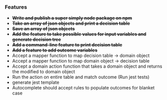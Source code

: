 ### Features

- ~~**Write and publish a super simply node package on npm**~~
- **~~Take an array of json objects and print a decision table~~**
- **~~Save an array of json objects~~**
- **~~Add the feature to take possible values for input variables and generate decision tree~~**
- **~~Add a command-line feature to print decision table~~**
- **~~Add a feature to add outcome variables~~**
- Accept a mapper function to map decision table -> domain object
- Accept a mapper function to map domain object -> decision table
- Accept a domain action function that takes a domain object and returns the modified to domain object
- Run the action on entire table and match outcome (Run jest tests)
- generate jest template
- Autocomplete should accept rules to populate outcomes for blanket case
